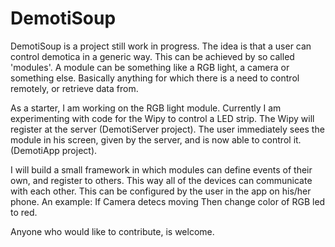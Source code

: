 # DemotiSoup

DemotiSoup is a project still work in progress. The idea is that a user can control demotica in a generic way. 
This can be achieved by so called 'modules'. A module can be something like a RGB light, a camera or something else. 
Basically anything for which there is a need to control remotely, or retrieve data from.

As a starter, I am working on the RGB light module. Currently I am experimenting with code for the Wipy to control a LED strip.
The Wipy will register at the server (DemotiServer project). The user immediately sees the module in his screen, given by the server, and is now able to control it.(DemotiApp project).


I will build a small framework in which modules can define events of their own, and register to others. This way all of the devices can communicate with each other. This can be configured by the user in the app on his/her phone. An example: If Camera detecs moving Then change color of RGB led to red.

Anyone who would like to contribute, is welcome.
